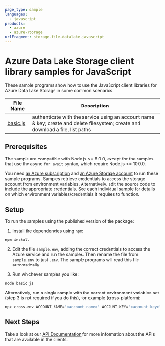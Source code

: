 ```yaml
---
page_type: sample
languages:
  - javascript
products:
  - azure
  - azure-storage
urlFragment: storage-file-datalake-javascript
---
```


# Azure Data Lake Storage client library samples for JavaScript

These sample programs show how to use the JavaScript client libraries for Azure Data Lake Storage in some common scenarios.

| **File Name**     | **Description**                                                                                                                 |
| ----------------- | ------------------------------------------------------------------------------------------------------------------------------- |
| [basic.js][basic] | authenticate with the service using an account name & key; create and delete filesystem; create and download a file, list paths |

## Prerequisites

The sample are compatible with Node.js >= 8.0.0, except for the samples that use the async `for await` syntax, which require Node.js >= 10.0.0.

You need [an Azure subscription][freesub] and [an Azure Storage account][azstorage] to run these sample programs. Samples retrieve credentials to access the storage account from environment variables. Alternatively, edit the source code to include the appropriate credentials. See each individual sample for details on which environment variables/credentials it requires to function.

## Setup

To run the samples using the published version of the package:

1. Install the dependencies using `npm`:

```bash
npm install
```

2. Edit the file `sample.env`, adding the correct credentials to access the Azure service and run the samples. Then rename the file from `sample.env` to just `.env`. The sample programs will read this file automatically.

3. Run whichever samples you like:

```bash
node basic.js
```

Alternatively, run a single sample with the correct environment variables set (step 3 is not required if you do this), for example (cross-platform):

```bash
npx cross-env ACCOUNT_NAME="<account name>" ACCOUNT_KEY="<account key>" node basic.js
```

## Next Steps

Take a look at our [API Documentation][apiref] for more information about the APIs that are available in the clients.

[basic]: https://github.com/Azure/azure-sdk-for-js/tree/main/sdk/storage/storage-file-datalake/samples/javascript/basic.js
[apiref]: https://docs.microsoft.com/javascript/api/@azure/storage-file-datalake
[azstorage]: https://docs.microsoft.com/azure/storage/common/storage-account-overview
[freesub]: https://azure.microsoft.com/free/

